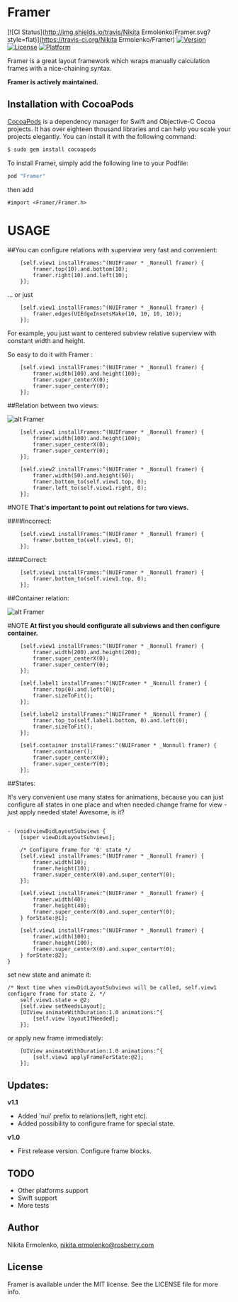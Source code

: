 # Framer

[![CI Status](http://img.shields.io/travis/Nikita Ermolenko/Framer.svg?style=flat)](https://travis-ci.org/Nikita Ermolenko/Framer)
[![Version](https://img.shields.io/cocoapods/v/Framer.svg?style=flat)](http://cocoapods.org/pods/Framer)
[![License](https://img.shields.io/cocoapods/l/Framer.svg?style=flat)](http://cocoapods.org/pods/Framer)
[![Platform](https://img.shields.io/cocoapods/p/Framer.svg?style=flat)](http://cocoapods.org/pods/Framer)

Framer is a great layout framework which wraps manually calculation frames with a nice-chaining syntax.

**Framer is actively maintained.**

## Installation with CocoaPods

[CocoaPods](http://cocoapods.org) is a dependency manager for Swift and Objective-C Cocoa projects. It has over eighteen thousand libraries and can help you scale your projects elegantly. You can install it with the following command:

```bash
$ sudo gem install cocoapods
```

To install Framer, simply add the following line to your Podfile:

```ruby
pod "Framer"
```

then add 
```obj-c
#import <Framer/Framer.h>
```
# USAGE

##You can configure relations with superview very fast and convenient:

```obj-c
    [self.view1 installFrames:^(NUIFramer * _Nonnull framer) {
        framer.top(10).and.bottom(10);
        framer.right(10).and.left(10);
    }];
```

... or just  

```obj-c
    [self.view1 installFrames:^(NUIFramer * _Nonnull framer) {
        framer.edges(UIEdgeInsetsMake(10, 10, 10, 10));
    }];
```

For example, you just want to centered subview relative superview with constant width and height. 

So easy to do it with Framer :

```obj-c
    [self.view1 installFrames:^(NUIFramer * _Nonnull framer) {
        framer.width(100).and.height(100);
        framer.super_centerX(0);
        framer.super_centerY(0);
    }];
```




##Relation between two views:

![alt Framer](http://i.imgur.com/RoQdI3L.png)

```obj-c
    [self.view1 installFrames:^(NUIFramer * _Nonnull framer) {
        framer.width(100).and.height(100);
        framer.super_centerX(0);
        framer.super_centerY(0);
    }];
    
    [self.view2 installFrames:^(NUIFramer * _Nonnull framer) {
        framer.width(50).and.height(50);
        framer.bottom_to(self.view1.top, 0);
        framer.left_to(self.view1.right, 0);
    }];
```
#NOTE
**That's important to point out relations for two views.**

####Incorrect:

```obj-c
    [self.view1 installFrames:^(NUIFramer * _Nonnull framer) {
        framer.bottom_to(self.view1, 0);
    }];
```
####Correct:

```obj-c
    [self.view1 installFrames:^(NUIFramer * _Nonnull framer) {
        framer.bottom_to(self.view1.top, 0);
    }];
```




##Container relation:

![alt Framer](http://i.imgur.com/18vDfn1.png)

#NOTE
**At first you should configurate all subviews and then configure container.**

```obj-c
    [self.view1 installFrames:^(NUIFramer * _Nonnull framer) {
        framer.width(200).and.height(200);
        framer.super_centerX(0);
        framer.super_centerY(0);
    }];
    
    [self.label1 installFrames:^(NUIFramer * _Nonnull framer) {
        framer.top(0).and.left(0);
        framer.sizeToFit();
    }];
    
    [self.label2 installFrames:^(NUIFramer * _Nonnull framer) {
        framer.top_to(self.label1.bottom, 0).and.left(0);
        framer.sizeToFit();
    }];
    
    [self.container installFrames:^(NUIFramer * _Nonnull framer) {
        framer.container();
        framer.super_centerX(0);
        framer.super_centerY(0);
    }];
```

##States:

It's very convenient use many states for animations, because you can just configure all states in one place and when needed change frame for view - just apply needed state! Awesome, is it?
```obj-c

- (void)viewDidLayoutSubviews {
    [super viewDidLayoutSubviews];
    
    /* Configure frame for '0' state */
    [self.view1 installFrames:^(NUIFramer * _Nonnull framer) {
        framer.width(10);
        framer.height(10);
        framer.super_centerX(0).and.super_centerY(0);
    }];
    
    [self.view1 installFrames:^(NUIFramer * _Nonnull framer) {
        framer.width(40);
        framer.height(40);
        framer.super_centerX(0).and.super_centerY(0);
    } forState:@1];
    
    [self.view1 installFrames:^(NUIFramer * _Nonnull framer) {
        framer.width(100);
        framer.height(100);
        framer.super_centerX(0).and.super_centerY(0);
    } forState:@2];
}
```

set new state and animate it:
```obj-c
/* Next time when viewDidLayoutSubviews will be called, self.view1 configure frame for state 2. */
    self.view1.state = @2;
    [self.view setNeedsLayout];
    [UIView animateWithDuration:1.0 animations:^{
        [self.view layoutIfNeeded];
    }];
```
or apply new frame immediately:
```obj-c
    [UIView animateWithDuration:1.0 animations:^{
        [self.view1 applyFrameForState:@2];
    }];
```


## Updates:
**v1.1**
* Added 'nui' prefix to relations(left, right etc). 
* Added possibility to configure frame for special state.

**v1.0**
* First release version. Configure frame blocks.

## TODO
* Other platforms support
* Swift support
* More tests

## Author

Nikita Ermolenko, nikita.ermolenko@rosberry.com

## License

Framer is available under the MIT license. See the LICENSE file for more info.
